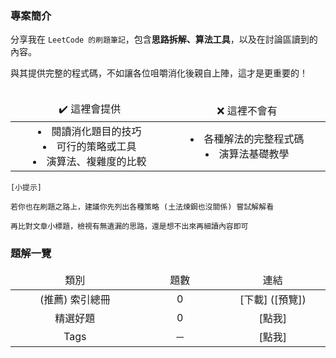 ### 專案簡介

分享我在 `LeetCode 的刷題筆記`，包含**思路拆解、算法工具**，以及在討論區讀到的內容。

與其提供完整的程式碼，不如讓各位咀嚼消化後親自上陣，這才是更重要的！<br><br>

<table style="table-layout: fixed">
    <thead>
        <td align="center" width="300vmax"> ✔️ 這裡會提供</td>
        <td align="center" width="300vmax"> ❌ 這裡不會有 </td>
    </thead>
    <tr>
				<td align="center">
						<li>閱讀消化題目的技巧</li>
						<li>可行的策略或工具</li>
						<li>演算法、複雜度的比較</li>
        </td>
        <td align="center">
            <li>各種解法的完整程式碼</li>
            <li>演算法基礎教學</li>
				</td>
    </tr>
</table>

```
[小提示]

若你也在刷題之路上，建議你先列出各種策略 (土法煉鋼也沒關係) 嘗試解解看

再比對文章小標題，檢視有無遺漏的思路，還是想不出來再細讀內容即可
```


### 題解一覽

<table style="table-layout: fixed">
    <thead>
        <td align="center" width="250vmax"> 類別 </td>
        <td align="center" width="150vmax"> 題數 </td>
        <td align="center" width="200vmax"> 連結 </td>
    </thead>
    <tr>
        <td align="center">(推薦) 索引總冊</td>
        <td align="center">0</td>
        <td align="center">[下載] ([預覽])</td>
    </tr>
    <tr>
        <td align="center">精選好題</td>
        <td align="center">0</td>
        <td align="center">[點我]</td>
    </tr>
    <tr>
        <td align="center">Tags</td>
        <td align="center">－</td>
        <td align="center">[點我]</td>
    </tr>
</table>
